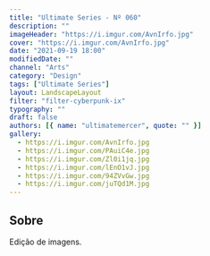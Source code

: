 ```yaml
---
title: "Ultimate Series - Nº 060"
description: ""
imageHeader: "https://i.imgur.com/AvnIrfo.jpg"
cover: "https://i.imgur.com/AvnIrfo.jpg"
date: "2021-09-19 18:00"
modifiedDate: ""
channel: "Arts"
category: "Design"
tags: ["Ultimate Series"]
layout: LandscapeLayout
filter: "filter-cyberpunk-ix"
typography: ""
draft: false
authors: [{ name: "ultimatemercer", quote: "" }]
gallery:
  - https://i.imgur.com/AvnIrfo.jpg
  - https://i.imgur.com/PAuiC4e.jpg
  - https://i.imgur.com/Zl0i1jq.jpg
  - https://i.imgur.com/lEnO1vJ.jpg
  - https://i.imgur.com/94ZVvGw.jpg
  - https://i.imgur.com/juTQd1M.jpg
---
```


## Sobre

Edição de imagens.
